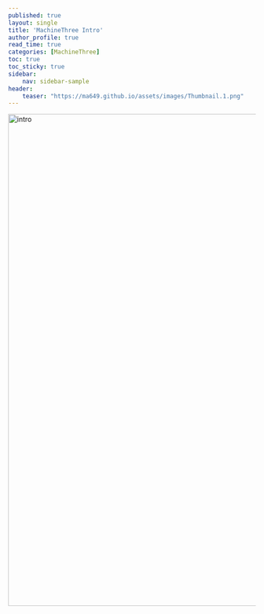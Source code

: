 ```yaml
---
published: true
layout: single
title: 'MachineThree Intro'
author_profile: true
read_time: true
categories: [MachineThree]
toc: true
toc_sticky: true
sidebar:
    nav: sidebar-sample
header:
    teaser: "https://ma649.github.io/assets/images/Thumbnail.1.png"
---
```



<a href="https://www.youtube.com/watch?v=aCoislwShJs">
<img border="0" alt="intro" src="https://ma649.github.io/assets/images/Thumbnail.1.png" width="1000" height="1000">
    
